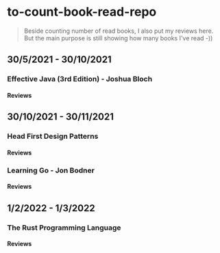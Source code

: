 # to-count-book-read-repo

> Beside counting number of read books, I also put my reviews here.
> But the main purpose is still showing how many books I've read -))

## 30/5/2021 - 30/10/2021
### Effective Java (3rd Edition) - Joshua Bloch
#### Reviews

## 30/10/2021 - 30/11/2021
### Head First Design Patterns
#### Reviews

### Learning Go - Jon Bodner
#### Reviews

## 1/2/2022 - 1/3/2022
### The Rust Programming Language
#### Reviews
